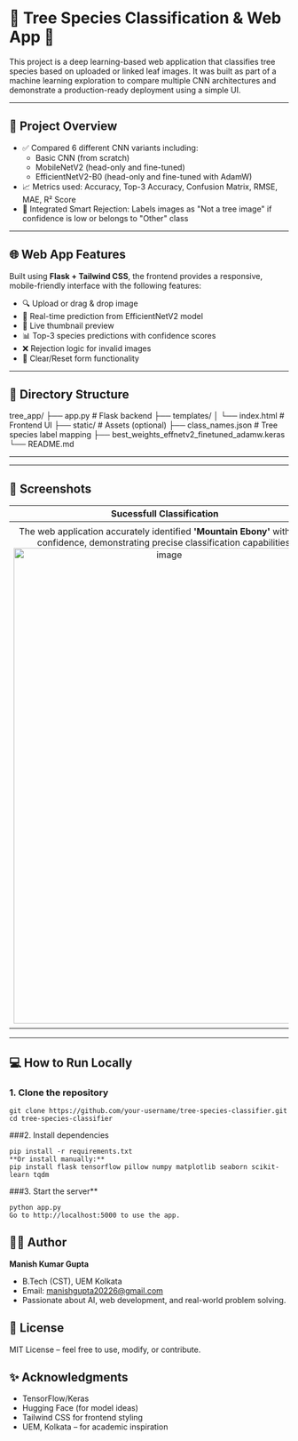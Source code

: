 # 🌿 Tree Species Classification & Web App 🌳

This project is a deep learning-based web application that classifies tree species based on uploaded or linked leaf images. It was built as part of a machine learning exploration to compare multiple CNN architectures and demonstrate a production-ready deployment using a simple UI.

---

## 📌 Project Overview

- ✅ Compared 6 different CNN variants including:
  - Basic CNN (from scratch)
  - MobileNetV2 (head-only and fine-tuned)
  - EfficientNetV2-B0 (head-only and fine-tuned with AdamW)
- 📈 Metrics used: Accuracy, Top-3 Accuracy, Confusion Matrix, RMSE, MAE, R² Score
- 🚫 Integrated Smart Rejection: Labels images as "Not a tree image" if confidence is low or belongs to "Other" class

---

## 🌐 Web App Features

Built using **Flask + Tailwind CSS**, the frontend provides a responsive, mobile-friendly interface with the following features:

- 🔍 Upload or drag & drop image
- 🧠 Real-time prediction from EfficientNetV2 model
- 📸 Live thumbnail preview
- 📊 Top-3 species predictions with confidence scores
- ❌ Rejection logic for invalid images
- 🔁 Clear/Reset form functionality

---

## 📁 Directory Structure

tree_app/
├── app.py # Flask backend
├── templates/
│ └── index.html # Frontend UI
├── static/ # Assets (optional)
├── class_names.json # Tree species label mapping
├── best_weights_effnetv2_finetuned_adamw.keras
└── README.md




---
---

## 📸 Screenshots

| Sucessfull Classification| Rejection System|
| :---: | :---: |
|The web application accurately identified **'Mountain Ebony'** with high confidence, demonstrating precise classification capabilities.<img width="545" height="856" alt="image" src="https://github.com/user-attachments/assets/38b1382e-fc8b-48ea-b2d9-1bb9d7632ac5" />|The system correctly rejected an unrelated input, classifying it as **"Not a tree image,"** highlighting the robust **"Other"** class and rejection threshold.<img width="540" height="845" alt="image" src="https://github.com/user-attachments/assets/08e2abdc-4dc5-4502-a7fd-60d97d61c7ab" />|

---
## 💻 How to Run Locally

### 1. Clone the repository

```
git clone https://github.com/your-username/tree-species-classifier.git
cd tree-species-classifier
```
###2. Install dependencies
```
pip install -r requirements.txt
**Or install manually:**
pip install flask tensorflow pillow numpy matplotlib seaborn scikit-learn tqdm
```
###3. Start the server**
```
python app.py
Go to http://localhost:5000 to use the app.
```
## 👨‍💻 Author
**Manish Kumar Gupta**
* B.Tech (CST), UEM Kolkata
* Email: manishgupta20226@gmail.com
* Passionate about AI, web development, and real-world problem solving.

## 📃 License
MIT License – feel free to use, modify, or contribute.

## ✨ Acknowledgments
* TensorFlow/Keras
* Hugging Face (for model ideas)
* Tailwind CSS for frontend styling
* UEM, Kolkata – for academic inspiration
